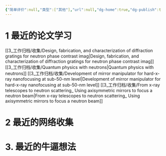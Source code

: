 ```yaml
---
{"简单评价":null,"类型":["其他"],"url":null,"dg-home":true,"dg-publish":true,"tags":["gardenEntry"],"permalink":"/2_兴趣_日记与留档/收集/【数字花园的主页】/","dgPassFrontmatter":true}
---
```


# 1 最近的论文学习
[[3_工作归档/收集/Design, fabrication, and characterization of diffraction gratings for neutron phase contrast imag\|Design, fabrication, and characterization of diffraction gratings for neutron phase contrast imag]]
[[3_工作归档/收集/Quantum physics with neutrons\|Quantum physics with neutrons]]
[[3_工作归档/收集/Development of mirror manipulator for hard-x-ray nanofocusing at sub-50-nm level\|Development of mirror manipulator for hard-x-ray nanofocusing at sub-50-nm level]]
[[3_工作归档/收集/From x-ray telescopes to neutron scattering_ Using axisymmetric mirrors to focus a neutron beam\|From x-ray telescopes to neutron scattering_ Using axisymmetric mirrors to focus a neutron beam]]


# 2 最近的网络收集




# 3. 最近的牛逼想法